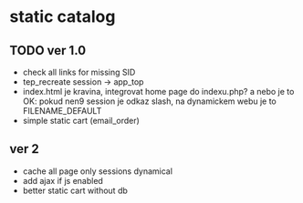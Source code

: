 # static catalog

## TODO ver 1.0
* check all links for missing SID
* tep_recreate session -> app_top
* index.html je kravina, integrovat home page do indexu.php? a nebo je to OK: pokud nen9 session je odkaz slash, na dynamickem webu je to FILENAME_DEFAULT
* simple static cart (email_order)

## ver 2
* cache all page only sessions dynamical
* add ajax if js enabled
* better static cart without db
